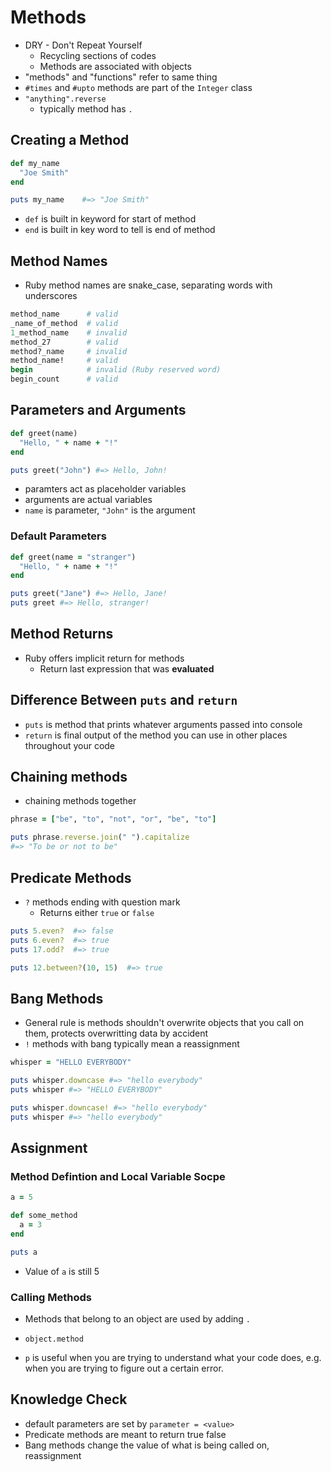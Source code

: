# Methods
* DRY - Don't Repeat Yourself
  * Recycling sections of codes
  * Methods are associated with objects
* "methods" and "functions" refer to same thing
* `#times` and `#upto` methods are part of the `Integer` class
* `"anything".reverse`
  * typically method has `.`
  
## Creating a Method
```ruby
def my_name
  "Joe Smith"
end

puts my_name    #=> "Joe Smith"
```
* `def` is built in keyword for start of method
* `end` is built in key word to tell is end of method

## Method Names
* Ruby method names are snake_case, separating words with underscores

```ruby
method_name      # valid
_name_of_method  # valid
1_method_name    # invalid
method_27        # valid
method?_name     # invalid
method_name!     # valid
begin            # invalid (Ruby reserved word)
begin_count      # valid
```

## Parameters and Arguments
```ruby
def greet(name)
  "Hello, " + name + "!"
end

puts greet("John") #=> Hello, John!
```
* paramters act as placeholder variables
* arguments are actual variables
* `name` is parameter, `"John"` is the argument

### Default Parameters
```ruby
def greet(name = "stranger")
  "Hello, " + name + "!"
end

puts greet("Jane") #=> Hello, Jane!
puts greet #=> Hello, stranger!
```
## Method Returns
* Ruby offers implicit return for methods
  * Return last expression that was **evaluated**

## Difference Between `puts` and `return`
* `puts` is method that prints whatever arguments passed into console
* `return` is final output of the method you can use in other places throughout your code

## Chaining methods
* chaining methods together
```ruby
phrase = ["be", "to", "not", "or", "be", "to"]

puts phrase.reverse.join(" ").capitalize
#=> "To be or not to be"
```
## Predicate Methods
* `?` methods ending with question mark
  * Returns either `true` or `false`

```ruby
puts 5.even?  #=> false
puts 6.even?  #=> true
puts 17.odd?  #=> true

puts 12.between?(10, 15)  #=> true
```

## Bang Methods
* General rule is methods shouldn't overwrite objects that you call on them, protects overwritting data by accident
* `!` methods with bang typically mean a reassignment

```ruby
whisper = "HELLO EVERYBODY"

puts whisper.downcase #=> "hello everybody"
puts whisper #=> "HELLO EVERYBODY"

puts whisper.downcase! #=> "hello everybody"
puts whisper #=> "hello everybody"
```
## Assignment
### Method Defintion and Local Variable Socpe
```ruby
a = 5

def some_method
  a = 3
end

puts a
```
* Value of `a` is still 5

### Calling Methods
* Methods that belong to an object are used by adding `.`
* `object.method`

* `p` is useful when you are trying to understand what your code does, e.g. when you are trying to figure out a certain error.

## Knowledge Check
* default parameters are set by `parameter = <value>`
* Predicate methods are meant to return true false
* Bang methods change the value of what is being called on, reassignment